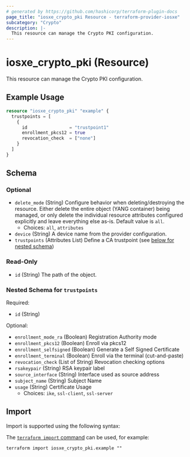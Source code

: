 ```yaml
---
# generated by https://github.com/hashicorp/terraform-plugin-docs
page_title: "iosxe_crypto_pki Resource - terraform-provider-iosxe"
subcategory: "Crypto"
description: |-
  This resource can manage the Crypto PKI configuration.
---
```


# iosxe_crypto_pki (Resource)

This resource can manage the Crypto PKI configuration.

## Example Usage

```terraform
resource "iosxe_crypto_pki" "example" {
  trustpoints = [
    {
      id                = "trustpoint1"
      enrollment_pkcs12 = true
      revocation_check  = ["none"]
    }
  ]
}
```

<!-- schema generated by tfplugindocs -->
## Schema

### Optional

- `delete_mode` (String) Configure behavior when deleting/destroying the resource. Either delete the entire object (YANG container) being managed, or only delete the individual resource attributes configured explicitly and leave everything else as-is. Default value is `all`.
  - Choices: `all`, `attributes`
- `device` (String) A device name from the provider configuration.
- `trustpoints` (Attributes List) Define a CA trustpoint (see [below for nested schema](#nestedatt--trustpoints))

### Read-Only

- `id` (String) The path of the object.

<a id="nestedatt--trustpoints"></a>
### Nested Schema for `trustpoints`

Required:

- `id` (String)

Optional:

- `enrollment_mode_ra` (Boolean) Registration Authority mode
- `enrollment_pkcs12` (Boolean) Enroll via pkcs12
- `enrollment_selfsigned` (Boolean) Generate a Self Signed Certificate
- `enrollment_terminal` (Boolean) Enroll via the terminal (cut-and-paste)
- `revocation_check` (List of String) Revocation checking options
- `rsakeypair` (String) RSA keypair label
- `source_interface` (String) Interface used as source address
- `subject_name` (String) Subject Name
- `usage` (String) Certificate Usage
  - Choices: `ike`, `ssl-client`, `ssl-server`

## Import

Import is supported using the following syntax:

The [`terraform import` command](https://developer.hashicorp.com/terraform/cli/commands/import) can be used, for example:

```shell
terraform import iosxe_crypto_pki.example ""
```

